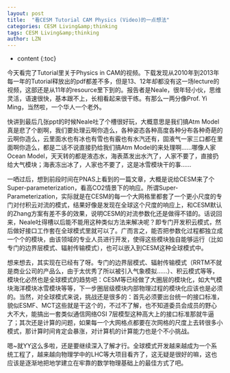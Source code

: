 ```yaml
---
layout: post
title:  "看CESM Tutorial CAM Physics (Video)的一点想法" 
categories: CESM Living&amp;thinking
tags: CESM Living&amp;thinking
author: LZN
---
```


* content
{:toc}

今天看完了Tutorial里关于Physics in CAM的视频。下载发现从2010年到2013年每一年的Tutorial释放出的pdf都差不多，但是13、12年却都没有这一场lecture的视频，这部还是从11年的resource里下到的。报告者是Neale，很年轻小伙，思维灵活，语速很快，基本跟不上，长相看起来很干练。有那么一两分像Prof. Yi Ming，当然啦，一个华人一个老外。

快讲到最后几张ppt的时候Neale吐了个槽很好玩，大概意思是我们搞Atm Model真是悲了个剧啊，我们要处理云啊你造么，各种姿态各种高度各种分布各种奇葩的云啊你造么，云里面水也有冰也有雪也有霰也有水汽还有，固液气一家三口都在里面啊你造么，都是二话不说直接扔给我们搞Atm Model的来处理啊……哪像人家Ocean Model，天天转的都是液态水，海表蒸发出水汽了，人家不要了，直接扔给大气模块；海表冻出冰了，人家也不要了，这是冰雪模块干的事……

一哂过后，想到前段时间在PNAS上看到的一篇文章，大概是说给CESM来了个Super-parameterization，看高CO2情景下的响应。所谓Super-Parameterization，实际就是在CESM的每一个大网格里都套了一个更小尺度的专门对付积云对流的模式，结果好像是发现在全球这个尺度的响应上，和CESM默认的Zhang方案有差不多的效果，说明CESM的对流参数化还是做得不错的。话说回来，Neale吐得槽以后能不能用这种类似方法来解决呢？即专门开发积云模式，然后做好接口工作套在全球模式里就可以了。广而言之，能否把参数化过程都独立成一个个的模块，由该领域的专业人员进行开发，使得这些模块独自能够运行（比如专门的边界层模式、辐射传输模式），也可以嵌入到CESM这种全球模式中。

想来想去，其实现在已经有了呀。专门的边界层模式、辐射传输模式（RRTM不就是商业公司的产品么，由于太优秀了所以被引入气象模拟……）、积云模式等等，模块化必然也是全球模式的趋势吧：CESM等已经做了大圈层的模块化，如大气模块海洋模块冰雪模块等等，下一步圈层级模块内部物理过程的模块化应该也是必须的。当然，对全球模式来说，挑战还是很多的：首先必须要出台统一的接口标准，貌似ESMF、MCT这些就是干这个的，不过不了解，也不知道委员会成员的野心大不大，能搞出一套类似通信网络OSI 7层模型这种高大上的接口标准那就牛逼了；其次还是计算的问题，如果每一个大网格点都要在次网格的尺度上去转很多小模式，那计算时间肯定会暴涨，对计算机的计算能力也是个不小挑战。

嗯~就YY这么多啦，还是要继续深入了解才行。全球模式开发越来越成为一个系统工程了，越来越向物理学中的LHC等大项目看齐了，这无疑是很好的嘛，这也应该是逐渐地把地学建立在牢靠的数学物理基础上的最佳方式了吧。